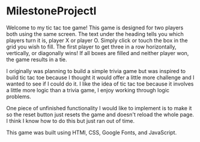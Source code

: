 # MilestoneProjectI
Welcome to my tic tac toe game! This game is designed for two players both using the same screen. The text under the heading tells you which players turn it is, player X or player O. Simply click or touch the box in the grid you wish to fill. The first player to get three in a row horizontally, vertically, or diagonally wins!
If all boxes are filled and neither player won, the game results in a tie.

I originally was planning to build a simple trivia game but was inspired to build tic tac toe because I thought it would offer a little more challenge and I wanted to see if I could do it. I like the idea of tic tac toe because it involves a little more logic than a trivia game, I enjoy working through logic problems.

One piece of unfinished functionality I would like to implement is to make it so the reset button just resets the game and doesn't reload the whole page. I think I know how to do this but just ran out of time.

This game was built using HTMl, CSS, Google Fonts, and JavaScript.